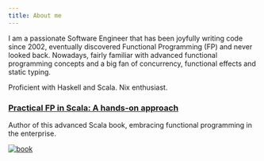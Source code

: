 ```yaml
---
title: About me
---
```


I am a passionate Software Engineer that has been joyfully writing code since 2002, eventually discovered Functional Programming (FP) and never looked back. Nowadays, fairly familiar with advanced functional programming concepts and a big fan of concurrency, functional effects and static typing.

Proficient with Haskell and Scala. Nix enthusiast.

### [Practical FP in Scala: A hands-on approach](https://leanpub.com/pfp-scala)

Author of this advanced Scala book, embracing functional programming in the enterprise.

[![book](img/pfps.png)](https://leanpub.com/pfp-scala)

